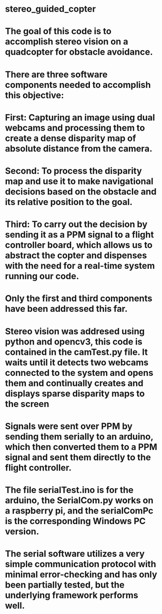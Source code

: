 # stereo_guided_copter

# The goal of this code is to accomplish stereo vision on a quadcopter for obstacle avoidance.
# There are three software components needed to accomplish this objective:
# First:    Capturing an image using dual webcams and processing them to create a dense disparity map of absolute distance from the camera.
# Second:   To process the disparity map and use it to make navigational decisions based on the obstacle and its relative position to the goal.
# Third:    To carry out the decision by sending it as a PPM signal to a flight controller board, which allows us to abstract the copter and dispenses with the need for a real-time system running our code.

# Only the first and third components have been addressed this far.

# Stereo vision was addresed using python and opencv3, this code is contained in the camTest.py file.  It waits until it detects two webcams connected to the system and opens them and continually creates and displays sparse disparity maps to the screen
# Signals were sent over PPM by sending them serially to an arduino, which then converted them to a PPM signal and sent them directly to the flight controller.
# The file serialTest.ino is for the arduino, the SerialCom.py works on a raspberry pi, and the serialComPc is the corresponding Windows PC version.
# The serial software utilizes a very simple communication protocol with minimal error-checking and has only been partially tested, but the underlying framework performs well.
